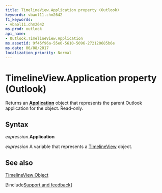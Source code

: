 ```yaml
---
title: TimelineView.Application property (Outlook)
keywords: vbaol11.chm2642
f1_keywords:
- vbaol11.chm2642
ms.prod: outlook
api_name:
- Outlook.TimelineView.Application
ms.assetid: 9f45f96a-55e0-5610-5096-272120685b6e
ms.date: 06/08/2017
localization_priority: Normal
---
```



# TimelineView.Application property (Outlook)

Returns an  **[Application](Outlook.Application.md)** object that represents the parent Outlook application for the object. Read-only.


## Syntax

_expression_.**Application**

_expression_ A variable that represents a [TimelineView](Outlook.TimelineView.md) object.


## See also


[TimelineView Object](Outlook.TimelineView.md)

[!include[Support and feedback](~/includes/feedback-boilerplate.md)]